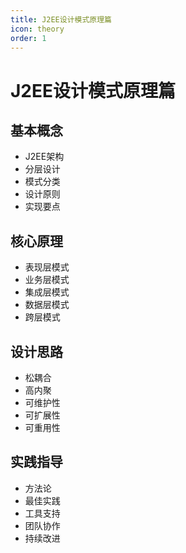 ```yaml
---
title: J2EE设计模式原理篇
icon: theory
order: 1
---
```


# J2EE设计模式原理篇

## 基本概念
- J2EE架构
- 分层设计
- 模式分类
- 设计原则
- 实现要点

## 核心原理
- 表现层模式
- 业务层模式
- 集成层模式
- 数据层模式
- 跨层模式

## 设计思路
- 松耦合
- 高内聚
- 可维护性
- 可扩展性
- 可重用性

## 实践指导
- 方法论
- 最佳实践
- 工具支持
- 团队协作
- 持续改进

